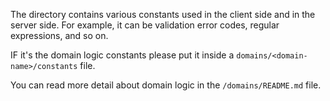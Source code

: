 The directory contains various constants used in the client side and in the server side.
For example, it can be validation error codes, regular expressions, and so on.

IF it's the domain logic constants please put it inside a `domains/<domain-name>/constants` file.

You can read more detail about domain logic in the `/domains/README.md` file.
